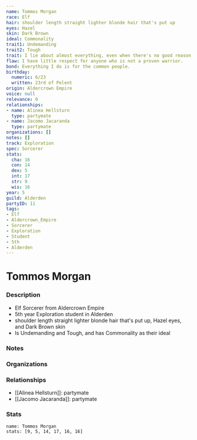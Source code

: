 ```yaml
---
name: Tommos Morgan
race: Elf
hair: shoulder length straight lighter blonde hair that's put up
eyes: Hazel
skin: Dark Brown
ideal: Commonality
trait1: Undemanding
trait2: Tough
trait: I lie about almost everything, even when there's no good reason to.
flaw: I have little respect for anyone who is not a proven warrior.
bond: Everything I do is for the common people.
birthday:
  numeric: 6/23
  written: 23rd of Pelent
origin: Aldercrown Empire
voice: null
relevance: 0
relationships:
- name: Alinea Hellsturn
  type: partymate
- name: Jacomo Jacaranda
  type: partymate
organizations: []
notes: []
track: Exploration
spec: Sorcerer
stats:
  cha: 16
  con: 14
  dex: 5
  int: 17
  str: 9
  wis: 16
year: 5
guild: Alderden
partyID: 11
tags:
- Elf
- Aldercrown_Empire
- Sorcerer
- Exploration
- Student
- 5th
- Alderden
---
```

# Tommos Morgan
### Description
- Elf Sorcerer from Aldercrown Empire
- 5th year Exploration student in Alderden
- shoulder length straight lighter blonde hair that's put up, Hazel eyes, and Dark Brown skin
- Is Undemanding and Tough, and has Commonality as their ideal

### Notes

### Organizations

### Relationships
- [[Alinea Hellsturn]]: partymate
- [[Jacomo Jacaranda]]: partymate

### Stats
```statblock
name: Tommos Morgan
stats: [9, 5, 14, 17, 16, 16]
```